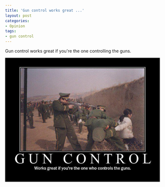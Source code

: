 ```yaml
---
title: 'Gun control works great ...'
layout: post
categories:
- Opinion
tags:
- gun control
---
```


Gun control works great if you're the one controlling the guns.

![Gun control works great](/assets/img/2013/01/gun-control.jpg)
